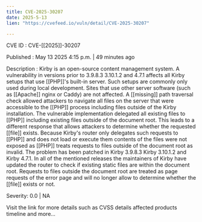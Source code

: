 ```yaml
---
title: CVE-2025-30207
date: 2025-5-13
lien: "https://cvefeed.io/vuln/detail/CVE-2025-30207"

---
```


CVE ID : CVE-[[2025]]-30207

Published :  May 13
2025
4:15 p.m. | 49 minutes ago

Description : Kirby is an open-source content management system. A vulnerability in versions prior to 3.9.8.3
3.10.1.2
and 4.7.1 affects all Kirby setups that use [[PHP]]'s built-in server. Such setups are commonly only used during local development. Sites that use other server software (such as [[Apache]]
nginx or Caddy) are not affected. A [[missing]] path traversal check allowed attackers to navigate all files on the server that were accessible to the [[PHP]] process
including files outside of the Kirby installation. The vulnerable implementation delegated all existing files to [[PHP]]
including existing files outside of the document root. This leads to a different response that allows attackers to determine whether the requested [[file]] exists. Because Kirby's router only delegates such requests to [[PHP]] and does not load or execute them
contents of the files were not exposed as [[PHP]] treats requests to files outside of the document root as invalid. The problem has been patched in Kirby 3.9.8.3
Kirby 3.10.1.2
and Kirby 4.7.1. In all of the mentioned releases
the maintainers of Kirby have updated the router to check if existing static files are within the document root. Requests to files outside the document root are treated as page requests of the error page and will no longer allow to determine whether the [[file]] exists or not.

Severity: 0.0 | NA

Visit the link for more details
such as CVSS details
affected products
timeline
and more...
